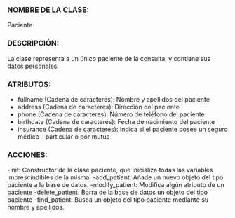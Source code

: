 ### NOMBRE DE LA CLASE: 
Paciente

### DESCRIPCIÓN: 
La clase representa a un único paciente de la consulta, y contiene sus datos personales

### ATRIBUTOS: 
- fullname	(Cadena de caracteres):	 Nombre y apellidos del paciente
- address	(Cadena de caracteres):	 Dirección del paciente
- phone		(Cadena de caracteres):	 Número de teléfono del paciente
- birthdate	(Cadena de caracteres):	 Fecha de nacimiento del paciente
- insurance	(Cadena de caracteres):	 Indica si el paciente posee un seguro médico - particular o por mutua 

### ACCIONES:
-init: Constructor de la clase paciente, que inicializa todas las variables imprescindibles de la misma.
-add_patient: Añade un nuevo objeto del tipo paciente a la base de datos.
-modify_patient: Modifica algún atributo de un paciente
-delete_patient: Borra de la base de datos un objeto del tipo paciente
-find_patient: Busca un objeto del tipo paciente mediante su nombre y apellidos.
